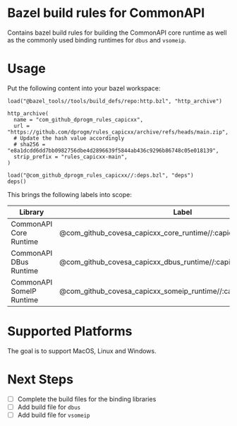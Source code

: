 # Bazel build rules for CommonAPI

Contains bazel build rules for building the CommonAPI core runtime as well as the commonly used binding runtimes for `dbus` and `vsomeip`.

# Usage

Put the following content into your bazel workspace:

```Starlark
load("@bazel_tools//tools/build_defs/repo:http.bzl", "http_archive")

http_archive(
  name = "com_github_dprogm_rules_capicxx",
  url = "https://github.com/dprogm/rules_capicxx/archive/refs/heads/main.zip",
  # Update the hash value accordingly
  # sha256 = "e8a1dcdd6dd7bb0982756dbe4d2896639f5844ab436c9296b86748c05e018139",
  strip_prefix = "rules_capicxx-main",
)

load("@com_github_dprogm_rules_capicxx//:deps.bzl", "deps")
deps()
```

This brings the following labels into scope:

| Library                  | Label                                                              |
|--------------------------|--------------------------------------------------------------------|
| CommonAPI Core Runtime   | @com_github_covesa_capicxx_core_runtime//:capicxx_core_runtime     |
| CommonAPI DBus Runtime   | @com_github_covesa_capicxx_dbus_runtime//:capicxx_dbus_runtime     |
| CommonAPI SomeIP Runtime | @com_github_covesa_capicxx_someip_runtime//:capicxx_someip_runtime |

# Supported Platforms

The goal is to support MacOS, Linux and Windows.

# Next Steps

- [ ] Complete the build files for the binding libraries
- [ ] Add build file for `dbus`
- [ ] Add build file for `vsomeip`
